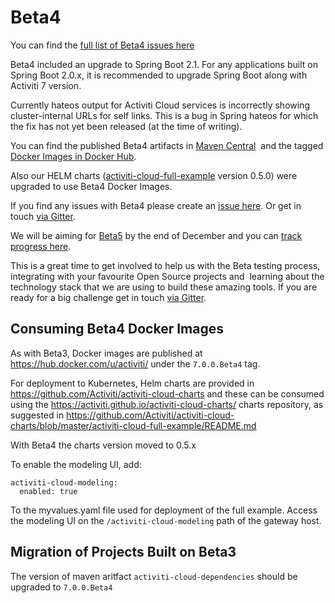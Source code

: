 # Beta4

You can find the [full list of Beta4 issues here](https://github.com/Activiti/Activiti/milestone/16?closed=1)

Beta4 included an upgrade to Spring Boot 2.1. For any applications built on Spring Boot 2.0.x, it is recommended to upgrade Spring Boot along with Activiti 7 version.

Currently hateos output for Activiti Cloud services is incorrectly showing cluster-internal URLs for self links. This is a bug in Spring hateos for which the fix has not yet been released (at the time of writing).

You can find the published Beta4 artifacts in [Maven Central](https://search.maven.org/artifact/org.activiti.cloud.dependencies/activiti-cloud-dependencies/7.0.0.Beta4/pom)  and the tagged [Docker Images in Docker Hub](https://hub.docker.com/u/activiti/).

Also our HELM charts ([activiti-cloud-full-example](https://github.com/Activiti/activiti-cloud-charts/tree/master/activiti-cloud-full-example) version 0.5.0) were upgraded to use Beta4 Docker Images.

If you find any issues with Beta4 please create an [issue here](https://github.com/activiti/activiti/issues).
Or get in touch [via Gitter](https://gitter.im/Activiti/Activiti7?utm_source=share-link&utm_medium=link&utm_campaign=share-link). 

We will be aiming for [Beta5](https://github.com/activiti/activiti/issues?q=is%3Aopen+is%3Aissue+milestone%3ABeta5) by the end of December and you can [track progress here](https://github.com/activiti/activiti/issues?q=is%3Aopen+is%3Aissue+milestone%3ABeta5). 


This is a great time to get involved to help us with the Beta testing process, integrating with your favourite Open Source projects and  learning about the technology stack that we are using to build these amazing tools. If you are ready for a big challenge get in touch [via Gitter](https://gitter.im/Activiti/Activiti7?utm_source=share-link&utm_medium=link&utm_campaign=share-link). 

## Consuming Beta4 Docker Images

As with Beta3, Docker images are published at https://hub.docker.com/u/activiti/ under the `7.0.0.Beta4` tag.

For deployment to Kubernetes, Helm charts are provided in https://github.com/Activiti/activiti-cloud-charts and these can be consumed using the https://activiti.github.io/activiti-cloud-charts/ charts repository, as suggested in https://github.com/Activiti/activiti-cloud-charts/blob/master/activiti-cloud-full-example/README.md

With Beta4 the charts version moved to 0.5.x

To enable the modeling UI, add:

```
activiti-cloud-modeling:
  enabled: true
```

To the myvalues.yaml file used for deployment of the full example. Access the modeling UI on the `/activiti-cloud-modeling` path of the gateway host.

## Migration of Projects Built on Beta3

The version of maven aritfact `activiti-cloud-dependencies` should be upgraded to `7.0.0.Beta4` 

